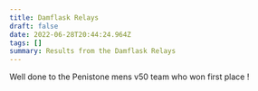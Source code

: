 ```yaml
---
title: Damflask Relays
draft: false
date: 2022-06-28T20:44:24.964Z
tags: []
summary: Results from the Damflask Relays
---
```


Well done to the Penistone mens v50 team who won first place !
